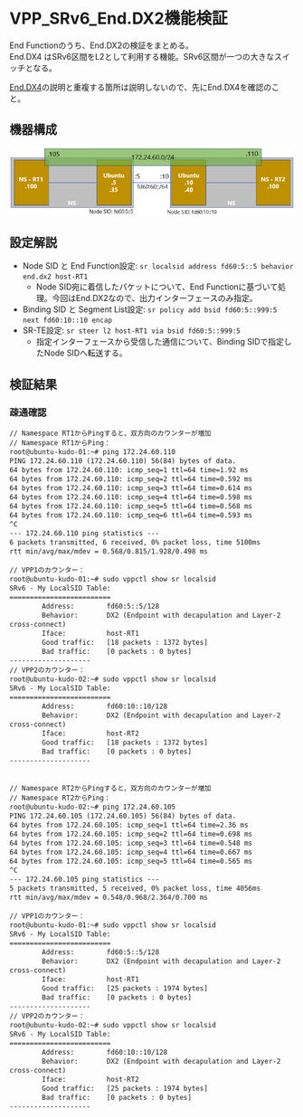 # VPP_SRv6_End.DX2機能検証
End Functionのうち、End.DX2の検証をまとめる。\
End.DX4 はSRv6区間をL2として利用する機能。SRv6区間が一つの大きなスイッチとなる。

[End.DX4](https://github.com/toshi01kudo/VPP_SRv6/tree/main/EndDX4)の説明と重複する箇所は説明しないので、先にEnd.DX4を確認のこと。

## 機器構成
![NWD](./SRv6_DX2_NWD.PNG)

## 設定解説

 - Node SID と End Function設定: ```sr localsid address fd60:5::5 behavior end.dx2 host-RT1```
    - Node SID宛に着信したパケットについて、End Functionに基づいて処理。今回はEnd.DX2なので、出力インターフェースのみ指定。
 - Binding SID と Segment List設定: ```sr policy add bsid fd60:5::999:5 next fd60:10::10 encap```
 - SR-TE設定: ```sr steer l2 host-RT1 via bsid fd60:5::999:5```
    - 指定インターフェースから受信した通信について、Binding SIDで指定したNode SIDへ転送する。

## 検証結果

### 疎通確認

```
// Namespace RT1からPingすると、双方向のカウンターが増加
// Namespace RT1からPing：
root@ubuntu-kudo-01:~# ping 172.24.60.110
PING 172.24.60.110 (172.24.60.110) 56(84) bytes of data.
64 bytes from 172.24.60.110: icmp_seq=1 ttl=64 time=1.92 ms
64 bytes from 172.24.60.110: icmp_seq=2 ttl=64 time=0.592 ms
64 bytes from 172.24.60.110: icmp_seq=3 ttl=64 time=0.614 ms
64 bytes from 172.24.60.110: icmp_seq=4 ttl=64 time=0.598 ms
64 bytes from 172.24.60.110: icmp_seq=5 ttl=64 time=0.568 ms
64 bytes from 172.24.60.110: icmp_seq=6 ttl=64 time=0.593 ms
^C
--- 172.24.60.110 ping statistics ---
6 packets transmitted, 6 received, 0% packet loss, time 5100ms
rtt min/avg/max/mdev = 0.568/0.815/1.928/0.498 ms

// VPP1のカウンター：
root@ubuntu-kudo-01:~# sudo vppctl show sr localsid
SRv6 - My LocalSID Table:
=========================
        Address:        fd60:5::5/128
        Behavior:       DX2 (Endpoint with decapulation and Layer-2 cross-connect)
        Iface:          host-RT1
        Good traffic:   [18 packets : 1372 bytes]
        Bad traffic:    [0 packets : 0 bytes]
--------------------
// VPP2のカウンター：
root@ubuntu-kudo-02:~# sudo vppctl show sr localsid
SRv6 - My LocalSID Table:
=========================
        Address:        fd60:10::10/128
        Behavior:       DX2 (Endpoint with decapulation and Layer-2 cross-connect)
        Iface:          host-RT2
        Good traffic:   [18 packets : 1372 bytes]
        Bad traffic:    [0 packets : 0 bytes]
--------------------


// Namespace RT2からPingすると、双方向のカウンターが増加
// Namespace RT2からPing：
root@ubuntu-kudo-02:~# ping 172.24.60.105
PING 172.24.60.105 (172.24.60.105) 56(84) bytes of data.
64 bytes from 172.24.60.105: icmp_seq=1 ttl=64 time=2.36 ms
64 bytes from 172.24.60.105: icmp_seq=2 ttl=64 time=0.698 ms
64 bytes from 172.24.60.105: icmp_seq=3 ttl=64 time=0.548 ms
64 bytes from 172.24.60.105: icmp_seq=4 ttl=64 time=0.667 ms
64 bytes from 172.24.60.105: icmp_seq=5 ttl=64 time=0.565 ms
^C
--- 172.24.60.105 ping statistics ---
5 packets transmitted, 5 received, 0% packet loss, time 4056ms
rtt min/avg/max/mdev = 0.548/0.968/2.364/0.700 ms

// VPP1のカウンター：
root@ubuntu-kudo-01:~# sudo vppctl show sr localsid
SRv6 - My LocalSID Table:
=========================
        Address:        fd60:5::5/128
        Behavior:       DX2 (Endpoint with decapulation and Layer-2 cross-connect)
        Iface:          host-RT1
        Good traffic:   [25 packets : 1974 bytes]
        Bad traffic:    [0 packets : 0 bytes]
--------------------
// VPP2のカウンター：
root@ubuntu-kudo-02:~# sudo vppctl show sr localsid
SRv6 - My LocalSID Table:
=========================
        Address:        fd60:10::10/128
        Behavior:       DX2 (Endpoint with decapulation and Layer-2 cross-connect)
        Iface:          host-RT2
        Good traffic:   [25 packets : 1974 bytes]
        Bad traffic:    [0 packets : 0 bytes]
--------------------
```



